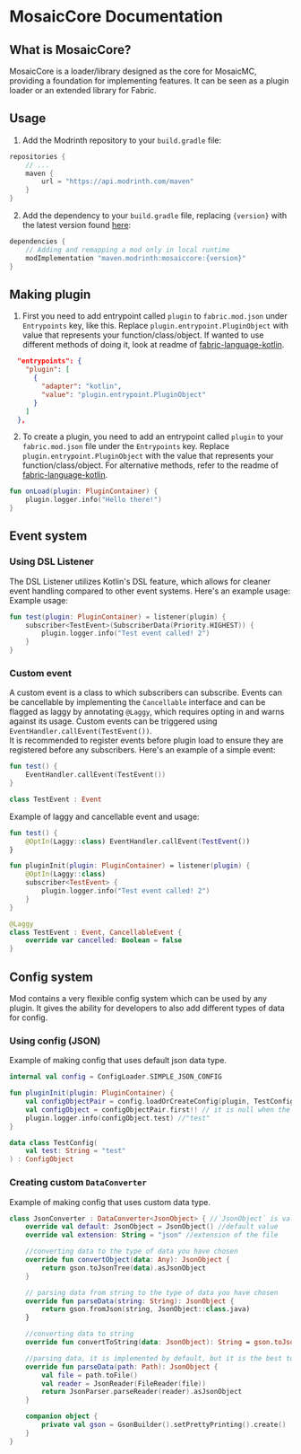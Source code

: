 # MosaicCore Documentation
## What is MosaicCore?
MosaicCore is a loader/library designed as the core for MosaicMC, providing a foundation for implementing features. It can be seen as a plugin loader or an extended library for Fabric.
## Usage
1. Add the Modrinth repository to your `build.gradle` file:
```groovy
repositories {
    // ...
    maven {
        url = "https://api.modrinth.com/maven"
    }
}
```
2. Add the dependency to your `build.gradle` file, replacing `{version}` with the latest version found [here](https://modrinth.com/mod/mosaiccore/versions):
```groovy
dependencies {
    // Adding and remapping a mod only in local runtime
    modImplementation "maven.modrinth:mosaiccore:{version}"
}
```
## Making plugin
1. First you need to add entrypoint called `plugin` to `fabric.mod.json` under `Entrypoints` key, like this. Replace `plugin.entrypoint.PluginObject` with value that represents your function/class/object. If wanted to use different methods of doing it, look at readme of [fabric-language-kotlin](https://github.com/FabricMC/fabric-language-kotlin#entrypoint-samples).
```json
  "entrypoints": {
    "plugin": [
      {
        "adapter": "kotlin",
        "value": "plugin.entrypoint.PluginObject"
      }
    ]
  },
```
2. To create a plugin, you need to add an entrypoint called `plugin` to your `fabric.mod.json` file under the `Entrypoints` key. Replace `plugin.entrypoint.PluginObject` with the value that represents your function/class/object. For alternative methods, refer to the readme of [fabric-language-kotlin](https://github.com/FabricMC/fabric-language-kotlin#entrypoint-samples).
```kt
fun onLoad(plugin: PluginContainer) {
    plugin.logger.info("Hello there!")
}
```

## Event system
### Using DSL Listener
The DSL Listener utilizes Kotlin's DSL feature, which allows for cleaner event handling compared to other event systems. Here's an example usage:
Example usage: 
```kt
fun test(plugin: PluginContainer) = listener(plugin) {
    subscriber<TestEvent>(SubscriberData(Priority.HIGHEST)) {
        plugin.logger.info("Test event called! 2")
    }
}
```
### Custom event
A custom event is a class to which subscribers can subscribe. Events can be cancellable by implementing the `Cancellable` interface and can be flagged as laggy by annotating `@Laggy`, which requires opting in and warns against its usage. Custom events can be triggered using `EventHandler.callEvent(TestEvent())`.
<br>
It is recommended to register events before plugin load to ensure they are registered before any subscribers. Here's an example of a simple event:
```kt
fun test() {
    EventHandler.callEvent(TestEvent())
}

class TestEvent : Event
```
Example of laggy and cancellable event and usage:
```kt
fun test() { 
    @OptIn(Laggy::class) EventHandler.callEvent(TestEvent())
}

fun pluginInit(plugin: PluginContainer) = listener(plugin) {
    @OptIn(Laggy::class) 
    subscriber<TestEvent> {
        plugin.logger.info("Test event called! 2")
    }
}

@Laggy
class TestEvent : Event, CancellableEvent {
    override var cancelled: Boolean = false
}
```
## Config system 
Mod contains a very flexible config system which can be used by any plugin. It gives the ability for developers to also add different types of data for config.
### Using config (JSON)
Example of making config that uses default json data type.

```kt
internal val config = ConfigLoader.SIMPLE_JSON_CONFIG

fun pluginInit(plugin: PluginContainer) {
    val configObjectPair = config.loadOrCreateConfig(plugin, TestConfig())
    val configObject = configObjectPair.first!! // it is null when the TestConfig is not presented
    plugin.logger.info(configObject.test) //"test"
}

data class TestConfig(
    val test: String = "test"
) : ConfigObject
```
### Creating custom `DataConverter`
Example of making config that uses custom data type.

```kt
class JsonConverter : DataConverter<JsonObject> { //`JsonObject` is value that is used by whatever data you have chosen
    override val default: JsonObject = JsonObject() //default value
    override val extension: String = "json" //extension of the file

    //converting data to the type of data you have chosen
    override fun convertObject(data: Any): JsonObject {
        return gson.toJsonTree(data).asJsonObject
    } 

    // parsing data from string to the type of data you have chosen
    override fun parseData(string: String): JsonObject {
        return gson.fromJson(string, JsonObject::class.java)
    }

    //converting data to string
    override fun convertToString(data: JsonObject): String = gson.toJson(data)

    //parsing data, it is implemented by default, but it is the best to override it and make it more efficient
    override fun parseData(path: Path): JsonObject {
        val file = path.toFile()
        val reader = JsonReader(FileReader(file))
        return JsonParser.parseReader(reader).asJsonObject
    } 

    companion object {
        private val gson = GsonBuilder().setPrettyPrinting().create()
    } 
}
```
